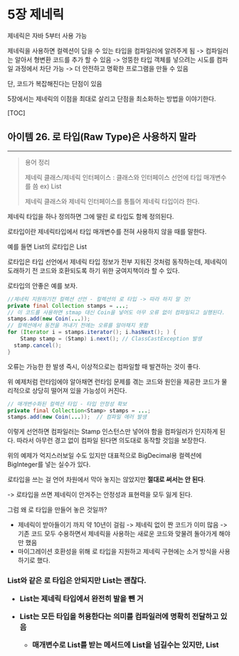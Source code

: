# 5장 제네릭

제네릭은 자바 5부터 사용 가능

제네릭을 사용하면 컬렉션이 담을 수 있는 타입을 컴파일러에 알려주게 됨 -> 컴파일러는 알아서 형변환 코드를 추가 할 수 있음 -> 엉뚱한 타입 객체를 넣으려는 시도를 컴파일 과정에서 차단 가능 -> 더 안전하고 명확한 프로그램을 만들 수 있음

단, 코드가 복잡해진다는 단점이 있음

5장에서는 제네릭의 이점을 최대로 살리고 단점을 최소화하는 방법을 이야기한다.

[TOC]



## 아이템 26. 로 타입(Raw Type)은 사용하지 말라

-------

> 용어 정리
>
> 제네릭 클래스/제네릭 인터페이스 : 클래스와 인터페이스 선언에 타입 매개변수를 씀  ex) List<E>
>
> 제네릭 클래스와 제네릭 인터페이스를 통틀어 제네릭 타입이라 한다.

제네릭 타입을 하나 정의하면 그에 딸린 로 타입도 함께 정의된다.

로타입이란 제네릭타입에서 타입 매개변수를 전혀 사용하지 않을 때를 말한다.

예를 들면 List<E>의 로타입은 List

로타입은 타입 선언에서 제네릭 타입 정보가 전부 지워진 것처럼 동작하는데, 제네릭이 도래하기 전 코드와 호환되도록 하기 위한 궁여지책이라 할 수 있다.



로타입의 안좋은 예를 보자.

```java
//제네릭 지원하기전 컬렉션 선언 - 컬렉션의 로 타입 -> 따라 하지 말 것!
private final Collection stamps = ...;
// 이 코드를 사용하면 stmap 대신 Coin을 넣어도 아무 오류 없이 컴파일되고 실행된다.  -> unchecked call 경고 나타남
stamps.add(new Coin(...)); 
// 컬렉션에서 동전을 꺼내기 전에는 오류를 알아채지 못함
for (Iterator i = stamps.iterator(); i.hasNext(); ) {
	Stamp stamp = (Stamp) i.next(); // ClassCastException 발생
  stamp.cancel();
}
```

오류는 가능한 한 발생 즉시, 이상적으로는 컴파일할 때 발견하는 것이 좋다. 

위 예제처럼 런타임에야 알아채면 런타임 문제를 겪는 코드와 원인을 제공한 코드가 물리적으로 상당히 떨어져 있을 가능성이 커진다.

```java
// 매개변수화된 컬렉션 타입 - 타입 안정성 확보
private final Collection<Stamp> stamps = ...;
stamps.add(new Coin(...));  // 컴파일 에러 발생
```

이렇게 선언하면 컴파일러는 Stamp 인스턴스만 넣어야 함을 컴파일러가 인지하게 된다. 따라서 아무런 경고 없이 컴파일 된다면 의도대로 동작할 것임을 보장한다.

위의 예제가 억지스러보일 수도 있지만 대표적으로 BigDecimal용 컬렉션에 BigInteger를 넣는 실수가 있다.



로타입을 쓰는 걸 언어 차원에서 막아 놓지는 않았지만 **절대로 써서는 안 된다**.

-> 로타입을 쓰면 제네릭이 안겨주는 안정성과 표현력을 모두 잃게 된다.

그럼 왜 로 타입을 만들어 놓은 것일까? 

- 제네릭이 받아들이기 까지 약 10년이 걸림 -> 제네릭 없이 짠 코드가 이미 많음 -> 기존 코드 모두 수용하면서 제네릭을 사용하는 새로운 코드와 맞물려 돌아가게 해야만 했음
- 마이그레이션 호환성을 위해 로 타입을 지원하고 제네릭 구현에는 소거 방식을 사용하기로 했다.



### List와 같은 로 타입은 안되지만 List<Object>는 괜찮다.

- List는 제네릭 타입에서 완전히 발을 뺀 거

- List<Object>는 모든 타입을 허용한다는 의미를 컴파일러에 명확히 전달하고 있음

  - 매개변수로 List를 받는 메서드에 List<String>을 넘길수는 있지만, List<Object>를 받는 메서드에는 넘길 수 없다.

    ```java
    public static void main(String[] args) {
      List<String> strings = new ArrayList<>();
      unsafeAdd(strings,Integer.valueOf(42));
      String s = strings.get(0); 
    }
    
    public static void unsafeAdd(List list,Object o){
    	list.add(o); // Unchecked call to 'add(E)' as a member of raw type 'java.util.List' 
    }
    
    // 컴파일은 되지만, list.add에서 경고가 발생하며, 프로그램 실행시 strings.get(0)의 결과를 형변환하려 할 때 ClassCastException 던진다.
    // 컴파일런가 Integer를 String으러 변환 시도. 경고를 무시하고 실행하여 에러 발생 한것.
    ```

    ```java
    public static void main(String[] args) {
    	List<String> strings = new ArrayList<>();
    	unsafeAdd(strings,Integer.valueOf(42));  // 컴파일 에러
    	String s = strings.get(0);
    }
    
    public static void unsafeAdd(List<Object> list,Object o){
    	list.add(o);
    }
    ```



### 원소의 타입을 몰라도 되는 로 타입을 쓰고 싶다?  와일드카드 타입을 사용하자.

```java
// 잘못된 예 - 모르는 타입의 원소도 받는 로 타입을 사용했다.
// 메서드는 동작하지만, 로타입을 사용해 안전하지 않다.
static int numElementsInCommon(Set s1, Set s2){
  int result = 0;
  for (Object o1:s1){
    if(s2.contains(o1)){
      result++;
    }
  }
  return result;
}
```

원소타입 몰라도 되는 로타입을 사용하고 싶다면 와일드 카드를 사용하는게 좋다.

제네릭 타입 쓰고 싶은데, 실제 타입 매개변수가 무엇인지 신경 쓰고 싶지 않다면 **물음표(?)**를 사용하자.

- Set<E>의 비한정적 와일드카드 타입은 Set<?>  -> 어떤 타입이라도 담을 수 있는 가장 범용적인 매개변수화 Set 타입

```java
static int numElementsInCommon(Set<?> s1, Set<?> s2){}
```

비한정적 와일드카드 타입(Set<?>)과 로타입(Set)의 차이점은?

- 와일드카드 타입은 안전하고, 로타입은 안전하지 않다.
  - 로타입 컬렉션에는 아무 원소나 넣을 수 있으니 타입 불변식을 훼손하기 쉽다.
  - Collection<?>에는 (null외에는) 어떤 원소도 넣을 수 없다. 다른 원소 넣으려고 하면 컴파일 에러 발생 -> 컬렉션의 타입 불변식을 훼손하지 못하게 막았다.



Collection<?>에 어떤 원소도 넣지 못하고, 꺼낼 수 있는 객체의 타입도 전혀 알 수 없다. 

이러한 제약을 받아 들일 수 없다면 **제네릭 메서드**나 **한정적 와일드카드 타입**을 사용하면 된다.



### 로 타입 쓰지 말라는 규칙의 예외사항

- class 리터럴에는 로타입을 써야한다.

  - List.class, String[].class -> 허용
  - List<String>.class, List<?>.class -> 허용하지 않음

- instanceof 연산자 쓸 때

  - 런타입에는 제네릭 타입 정보가 지워진다. instanceof 연산자는 비한정적 와일드카드 타입(Set<?>) 이외의 매개변수화 타입에는 적용할 수 없다.
  - 로타입이든 비한정적 와일드카드 타입이든 instanceof 똑같이 동작한다.

  ```java
  # 로 타입을 써도 좋은 예 : instanceof 연산자
  if(o instanceof Set){
  	Set<?> s = (Set<?>) o;
  	//...
  }
  ```

  

### 핵심정리

- 로타입 사용하면 런타임에 예외 발생 할 수 있으니 사용하면 안된다.

- 로타입은 제네릭 도입되기 이전 코드와의 호환성을 위해 제공될 뿐이다.

- Set<Object>는 어떤 타입의 객체도 저장할 수 있는 매개변수화 타입

- Set<?>는 모종의 타입 객체만 저장할 수 있는 와일드카드 타입

- Set (로타입)은 제네릭 타입 시스템에 속하지 않는다.

- Set<Object>, Set<?>는 안전하지만, Set는 안전하지 않다.



![image-20210112210303624](./images/image-20210112210303624.png)



## 아이템 27. 비검사 경고를 제거하라

-------

제네릭 사용하기 시작하면 수많은 컴파일러 경고를 보게 된다.

- 비검사 형변환 경고
- 비검사 메서드 호출 경고
- 비검사 매개변수화 가변인수 타입 경고
- 비검사 변환 경고

### 할 수 있는 한 모든 비검사 경고를 제거하라

```java
Set<Lark> exaltation = new HashSet(); // required: Set<Lark> found: HashSet 

Set<Lark> exaltation = new HashSet<>(); //다이아몬드 연산자만으로 해결 가능
```

모든 비검사 경고를 제거한다면 그 코드는 타입 안정성이 보장된다.

- 즉, 런타임에  ClassCastException이 발생할 일이 없고, 의도한대로 잘 동작하리라 확신할 수 있다.



### 경고를 제거할 수 없지만 타입 안전하다고 확신한다면 @SuppressWarnings("unchecked") 애너테이션을 달아 경고를 숨기자.

단, 타입 안전함을 검증하지 않은 채 경로를 숨기면 스스로에게 잘못된 보안 인식을 심어주는 꼴이다.

- 경고 없이 컴파일 되지만, 런타임에는 여전히 ClassCastException을 던질 수 있다.

한편, 안전하다고 검증된 비검사 경고를 숨기지 않고 그대로 두면, 진짜 문제를 알리는 새로운 경고가 나와도 눈치채지 못할 수 있다.

- 제거하지 않은 수많은 거짓 경고 속에 새로운 경고가 파묻힐것이기 때문

### @SuppressWarnings 애너테이션은 항상 가능한 좁은 범위에 적용하자.

절대로 클래스 전체에 적용해서는 안된다.

한줄이 넘는 메서드나 생성자에 달린 @SuppressWarnings 애너테이션을 발견하면 지역변수 선언 쪽으로 옮기자.

```java
//ArrayList의 toArray
public <T> T[] toArray(T[] a) {
  if (a.length < size) {
  	return (T[])Arrays.copyOf(elements, size, a.getClass()); // Unchecked cast: 'java.lang.Object[]' to 'T[]' 
  }
  System.arraycopy(elements, 0, a, 0, size);

  if (a.length > size) {
  	a[size] = null;
  }
  return a;
}

// 지역변수를 추가해 @SuppressWarnings의 범위를 좁힌다.
public <T> T[] toArray(T[] a) {
  if (a.length < size) {
    @SuppressWarnings("unchecked")
    T[] result = (T[])Arrays.copyOf(elements, size, a.getClass());
    return result;
  }
  System.arraycopy(elements, 0, a, 0, size);

  if (a.length > size) {
  	a[size] = null;
  }
  return a;
}
```



### @SuppressWarnings("unchecked") 애너테이션을 사용할 때면 그 경고를 무시해도 안전한 이유를 항상 주석으로 남겨라

다른 사람이 그 코드를 이해하는데 도움이 되며, 더 중요하게는, 다른 사람이 그 코드를 잘못 수정하여 타입 안정성을 잃는 상황을 줄여준다.

코드가 안전한 근거가 쉽게 떠오르지 않더라도 끝까지 포기하지 말자. 근거를 찾는 중에 그 코드가 사실은 안전하지 않다는 걸 발견할 수도 있으니 말이다.



### 핵심정리

비검사 경고는 중요하니 무시하지 말자.

모든 비검사 경고는 런타임에 ClassCastException을 일으킬 수 있는 잠재적 가능성을 뜻하니 최선을 다해 제거하라.

경고를 없앨 방법을 찾지 못하겠다면, 그 코드가 타입 안전함을 증명하고 가능한 한 범위를 좁혀 @SuppressWarnings("unchecked") 애너테이션으로 경고를 숨겨라

그런 다음 경고를 숨기기로 한 근거를 주석을 남겨라.



## 아이템 28. 배열보다는 리스트를 사용하라

-------

### 배열 vs 제네릭

배열과 제네릭 타입에는 중요한 차이가 두가지가 있다.

1. 배열은 공변이다.

   - 공변 : 함께 변한다.

   - Sub가 Super의 하위 타입이라면 배열 Sub[]는 배열 Super[]의 하위타입이 된다.

   - Type1,Type2가 있을 때, List<Type1>은 List<Type2>의 하위타입도 아니고 상위타입도 아니다.

     제네릭에 문제가 있다고 생각할 수 있지만, 사실 문제가 있는 건 배열쪽이다.

     ```java
     // 런타임에 실패한다.
     Object[] objectArray = new Long[1];
     objectArray[0] = "타입이 달라 넣을 수 없다."; // Exception in thread "main" java.lang.ArrayStoreException: java.lang.String 
     ```

     ```java
     // 컴파일되지 않음
     List<Object> ol = new ArrayList<Long>(); // 호환되지 않는 타입
     ol.add("타입이 달라 넣을 수 없다.");
     ```

2. 배열은 실체화된다.
   - 배열은 런타임에도 자신이 담기로 한 원소의 타입을 인지하고 확인한다.
   - 제네릭은 타입 정보가 런타임에는 소거된다.
     - 소거는 제네릭이 지원되기 전의 레거시 코드와 제네릭 타입을 함께 사용할 수 있게 해주는 메커니즘으로, 자바 5가 제네릭으로 순조롭게 전환될 수 있도록 해줬다.

위 두가지의 주요 차이로 배열과 제네릭은 잘 어우러지지 못한다.



배열은 제네릭타입,매개변수화 타입, 타입 매개변수로 사용할 수 없다.

즉, `new List<E>[]`,`new List<String>[]`,`new E[]`식으로 작성하면 컴파일할 때 제네릭 배열 생성 오류를 일으킨다.



### 제네릭 배열을 만들지 못하게 막은 이유는 무엇일까?

- 타입이 안전하지 않기 때문이다.

이를 허용하게되면 컴파일러가 자동 생성한 형변환 코드에서 런타임에 ClassCastException이 발생할 수 있다.

런타임에 ClassCastException이 발생하는 일을 막아주겠다는 제네릭 타입 시스템의 취지에 어긋나는 것이다.

다음 코드로 구체적인 상황을 살펴보자.

```java
List<String>[] stringLists = new List<String>[1];       //1
List<Integer> intList = Collections.singletonList(42);  //2
Object[] objects = stringLists;													//3
objects[0] = intList;																		//4
String s = stringLists[0].get(0);												//5
```

제네릭 배열을 생성하는 (1)이 허용된다고 가정해보자.

(2)는 원소가 하나인 List<Integer>를 생성한다.

(3)은 (1)에서 생성한 List<String>배열을 Object 배열에 할당한다. 배열은 공변이니 아무 문제 없다.

(4)는 (2)에서 생성한 List<Integer>의 인스턴스를 Object배열의 첫 원소로 저장한다. 제네릭은 소거 방식으로 구현되어 이 역시 성공한다.

즉, 런타임에는 List<Integer> 인스턴스의 타입이 List가 되고, List<Integer>[] 인스턴스의 타입은 List[]가 된다.

따라서 (4)에서도 ArrayStoreException을 일으키지 않는다.

List<String> 인스턴스만 담겠다고 선언한 stringLists배열에는 지금 List<Integer> 인스턴스가 저장되어 있다.

그리고 (5)는 이 배열의 처음 리스트에서 첫 원소를 꺼내려한다. 

컴파일러는 꺼낸 원소를 자동으로 String으로 형변환하는데, 원소가 Integer이므로 런타임에 ClassCastException이 발생한다.

이런 일을 방지하려면 (1)에서 제네릭 배열이 생성되지 않도록 컴파일 오류를 내야한다.



 `List<E>`,`List<String>`,`E` 같은 타입을 실체화 불가 타입이라 한다.

- 실체화 되지않아서 런타임에는 컴파일 타임보다 타입 정보를 적게 가지는 타입
- 소거 메커니즘 때문에 매개변수화 타입 가운데 실체화 될 수 있는 타입은 List<?>, Map<?,?> 같은 비한정적 와일드 카드 타입뿐이다.
  - 배열을 비한정적 와일드카드 타입으로 만들수 있지만, 유용하게 쓰일 일은 거의 없다.

제네릭 컬렉션에서 자신의 원소타입을 담은 배열을 반환하는게 불가능하다 . 

- 완벽하지 않지만 대부분의 상황에서 이문제를 해결해주는 방법은 아이템33. 타입 안전 이종컨테이너를 고려하라를 참고

제네릭 타입과 가변인수 메서드를 함께 쓰면 해석하기 어려운 경고 메세지를 받게 된다. 가변인수메서드를 호출할 때마다 가변인수 매개변수를 담을 배열이 하나 만들어지는데, 이때 그 배열의 원소가 실체화 불가 타입이라면 경고가 발생하는 것이다.

- 이 문제는 @SafeVarargs 애너테이션으로 대처할 수 있다.(아이템32. 제네릭과 가변인수를 함께 쓸 때는 신중하라)

  ```java
  // warning Possible heap pollution from parameterized vararg type 
  static void dangerous(List<String>... stringLists){
  	List<Integer> integerList = Collections.singletonList(42);
  	Object[] objects = stringLists;
  	objects[0] = integerList;           //힙 오염 발생
  	String s = stringLists[0].get(0);   //ClasCastException
  }
  
  @SafeVarargs
  static void dangerous(List<String>... stringLists){
    //...
  }
  ```



배열로 형변환할 때 제네릭 배열 생성 오류나 비검사 형변화 경고가 뜨는 경우 대부분은 배열인 `E[]` 대신 컬렉션인 `List<E>`를 사용하면 해결된다.

- 코드가 조금 복잡해지고 성능이 살짝 나빠질 수도 있지만, 그 대신 타입 안전성과 상호운용성은 좋아진다.



### 핵심정리

- 배열과 제네릭에는 매우 다른 타입 규칙이 적용된다.
- 배열은 공변이고 실체화된다.
- 제네릭은 불공변이고 타입 정보가 소거된다.
- 그 결과 배열은 런타임에는 타입 안전하지만 컴파일타임에는 그렇지 않다.
  - 제넥릭은 그 반대다
  - 그래서 둘은 섞어 쓰기란 쉽지 않다.
- 둘을 섞어 쓰다가 컴파일 오류나 경고를 만나면, 가장 먼저 배열을 리스트로 대체하는 방법을 적용해보자.



## 아이템 29. 이왕이면 제네릭 타입으로 만들라

클라이언트에서 직접 형변환해야하는 타입보다 제네릭 타입이 더 안전하고 쓰기 편하다.

그러니 새로운 타입을 설계할 때는 형변환 없이도 사용할 수 있도록 하라.

그렇게 하려면 제네릭 타입으로 만들어야 할 경우가 많다.

기존 타입 중 제네릭이 있어야하는게 있다면 제네릭 타입으로 변경하자.

기존 클라이언트에는 아무 영향을 주지 않으면서, 새로운 사용자를 훨씬 편하게 해주는 길이다.



## 아이템 30. 이왕이면 제네릭 메서드로 만들라

메서드도 제네릭으로 만들 수 있다.

매개변수화 타입을 받는 정적 유틸리티 메서드는 보통 제네릭이다.

- ex : Collections.binarySearch(), Collections.sort()

```java
// Raw 타입 사용 - 수용 불가!
public static Set union(Set s1, Set s2) {
  //Unchecked call to 'HashSet(Collection<? extends E>)' as a member of raw type 'java.util.HashSet' 
	Set result = new HashSet(s1);
	//Unchecked call to 'addAll(Collection<? extends E>)' as a member of raw type 'java.util.Set'
	result.addAll(s2);
	return result;
}
```

경고를 없애려면 이 메서드를 타입 안전하게 만들어야 한다.

메서드 선언에서 세 집합(입력2개, 반환1개)의 원소 타입을 타입 매개변수로 명시하고, 메서드 안에서도 이 타입 매개변수만 사용하게 수정하면 된다.

타입 매개변수 목록은 메서드의 제한자와 반환타입 사이에 온다.

```java
public static <E> Set<E> union(Set<E> s1, Set<E> s2) {
	Set<E> result = new HashSet<>(s1);
	result.addAll(s2);
	return result;
}
```

- 경고없이 컴파일
- 타입 안전
- 쓰기 쉬움



### 제네릭 싱글턴 팩터리 패턴

때때로 불변 객체를 여러 타입으로 활용할 수 있게 만들어야 할 때가 있다.

제네릭은 런타입에 타입 정보가 소거되므로 하나의 객체를 어떤 타입으로든 매개변수화 할 수 있다. 하지만 이렇게 하려면 요청한 타입 매개변수에 맞게 매번 그 객체의 타입을 바꿔주는 정적 팩터리를 만들어야 한다.  -> 이 패턴을 제네릭 싱글턴 팩터리라 한다.

- Collections.reverseOrder() 
- Collections.emptySet

제네릭 싱글턴 팩터리 패턴을 활용한 항등 함수 구현

```java
private static UnaryOperator<Object> IDENTITY_FN = (t) -> t;

@SuppressWarnings("unchecked")
public static <T> UnaryOperator<T> identityFunction() {
	return (UnaryOperator<T>)IDENTITY_FN;
}

public static void main(String[] args) {
	String[] strings = {"삼베", "대마", "나일론"};
	UnaryOperator<String> sameString = identityFunction();
	for (String string : strings) {
		System.out.println(sameString.apply(string));
	}

	Number[] numbers = {1, 2.0, 3L};
	UnaryOperator<Number> sameNumber = identityFunction();
	for (Number number : numbers) {
		System.out.println(sameNumber.apply(number));
	}
}
```



### 재귀적 타입 한정(recursive tpye bound)

상대적으로 드물긴 하지만, 자기 자신이 들어간 표현식을 사용하여 타입 매개변수의 허용 범위를 한정 할 수 있다. -> 재귀적 타입 한정

재귀적 타입 한정은 주로 타입의 자연적 순서를 정하는 Comparable 인터페이스와 함께 쓰인다.

Comparable<T>에서 타입 매개변수 T는 비교할 수 있는 원소의 타입을 정의한다.

```java
// 재귀적 타입 한정을 이용해 상호 비교할 수 있음을 표현했다.
public static <E extends Comparable<E>> E max(Collection<E> c)
```

타입 한정인 `<E extends Comparable<E>>`는 `모든 타입 E는 자신과 비교 할 수 있다.`라고 읽을 수 있다.

- 상호 비교 가능하다는 뜻을 아주 정확하게 표현한 것



### 핵심정리

제네릭 타입과 마찬가지로, 클라이언트에서 입력 매개변수와 반환값을 명시적으로 형변환해야하는 메서드보다 제네릭 메서드가 더 안전하며 사용하기도 쉽다.

타입과 마찬가지로, 메서드도 형변환 없이 사용할 수 있는 편이 좋으며, 많은 경우 그렇게 하려면 제네릭 메서드가 되어야 한다.

역시 타입과 마찬가지로, 형변화 해줘야 하는 기존 메서드는 제네릭하게 만들자.

기존 클라이언트는 그대로 둔 채 새로운 사용자의 삶을 훨씬 편하게 만들어 줄 것이다.



## 아이템 31. 한정적 와일카드를 사용해 API 유연성을 높이라

### 유연성을 극대화하려면 원소의 생산자나 소비자용 입력 매개변수에 와일드카드 타입을 사용하라



매개변수화 타입은 불공변

List<String>은 List<Object>가 하는 일을 제대로 수행하지 못하니 하위 타입이 될 수 없다. (리스코프 치환 원칙에 어긋남)

불공변 방식보다 유연한 무언가가 필요할때는?

```java
package com.study.toy.item_31;

import java.util.Stack;

public class StackTest<T> extends Stack<T> {
    // 와일드 카드 타입을 사용하지 않은 pushAll 메서드
    // 컴파일은 되지만 완벽하지 않음
    public void pushAll(Iterable<T> src){
        for (T t:src){
            push(t);
        }
    }
}
```

- Iterable src의 원소타입이 스택의 원소 타입과 일치하면 잘 작동한다.

- Stack<Number>로 선언 후 pushAll(intVal) 호출하면 어떻게 될까? (intVal -> Integer)

  - 매개변수화 타입이 불공변이기 때문에 에러 발생
  - 해결책 : 한정적 와일드 카드 타입 활용
    - pushAll의 입력 매개변수 타입은 'E의 Iterable'이 아니라 'E의 하위 타입의 Iterable'이어야 한다.
    - Iterable<? extends E> = E의 하위 타입의 Iterable
      - 하위타입이란 자기 자신도 포함하긴하지만 자신을 확장하는 것은 아니기때문에 extends라는 키워드가 딱 어울리지는 않음)

  ```java
  public static void main(String[] args) {
    CustomStack<Number> numbers = new CustomStack<>();
    Iterable<Integer> integers = Arrays.asList(1, 2, 3, 4, 5);
    numbers.pushAll(integers); // 컴파일에러
  }
  ```

  ```java
  public void pushAll(Iterable<? extends T> src){
     for (T t:src){
       push(t);
     }
  }
  ```

```java
package com.study.toy.item_31;

import java.util.Stack;

public class StackTest<T> extends Stack<T> {
    // 와일드 카드 타입을 사용하지 않은 popAll 메서드
    // 컴파일은 되지만 완벽하지 않음
    public void popAll(Collection<E> dst){
    	while (!isEmpty()){
      	dst.add(pop());
      }
    }
}
```

- Stack<Number>의 원소를 Object용 컬렉션으로 옮기려고 한다면?

  - pushAll와 같이 컴파일 에러 발생
  - Collection<Object>는 Collection<Number>의 하위타입이 아니기 때문
  - 해결책 : 와일드 카드 타입 활용
    - popAll의 입력 매개변수의 타입이 'E의 Collection'이 아니라 'E의 상위 타입의 Collection'이어야 한다.
    - Collection<? Super E> = E의 상위 타입의 Collection

  ```java
  public static void main(String[] args) {
    CustomStack<Number> numbers = new CustomStack<>();
    Iterable<Integer> integers = Arrays.asList(1, 2, 3, 4, 5);
    numbers.pushAll(integers);
  
    Collection<Object> objects = new ArrayList<>();
    numbers.popAll(objects); // 컴파일 에러
  }
  ```

  ```java
  public void popAll(Collection<? super E> dst){
    while (!isEmpty()){
    	dst.add(pop());
    }
  }
  ```



**유연성을 극대화하려면 원소의 생산자나 소비자용 입력 매개변수에 와일드카드 타입을 사용하라**

한편, 입력 매개변수가 생산자와 소비자 역할을 동시에 한다면 와일드카드 타입을 써도 좋을게 없다.

- 타입을 정확히 지정해야하는 상황으로, 이때는 와일드카드 타입을 쓰지 말아야 한다.



### PECS : 와일드카드 타입 사용 기본 원칙

다음 공식을 외워두면 어떤 와일드카드 타입을 써야 하는지 기억하는데 도움된다.

```markdown
펙스(PECS) : producer-extends, consumer-super
```

- 매개변수화 타입 T가 생산자라면 <? extends T>를 사용하고 소비자라면 <? Super T>를 사용하라.



### 반환 타입에는 한정적 와일드카드 타입을 사용하면 안된다

아래 예시에서 반환타입은 여전히 Set<E>임에 주목하자.

- 반환 타입에는 한정적 와일드카드 타입을 사용하면 안된다.
- 유연성을 높여주기는커녕 클라이언트 코드에서도 와일드타드 타입을 써야하기 때문이다.

```java
public static <E> Set<E> union(Set<? extends E> s1, Set<? extends E> s2) {
	Set<E> result = new HashSet<>(s1);
	result.addAll(s2);
	return result;
}
```



### Comparable을 직접 구현하지 않고, 직접 구현한 다른 타입을 확장한 타입을 지원하기 위해 와일드카드가 필요

```java
public static <E extends Comparable<E>> E max(Collection<E> c)
//와일드카드 타입을 사용해 다듬은 모습
public static <E extends Comparable<? super E>> E max(Collection<? extends E> c)
```

- 입력 매개변수에서는 E 인스턴스 생사하므로 List<? Extends E>

- 타입 매개변수에서 E가 Comparable<E>를 확장한다고 정의했는데, 이때 Comparable<E>는 E 인스턴스를 소비한다(선후 관계를 뜻하는 정수를 생산)

  그래서 매개변수화 타입 Comparable<E>를 한정적 와일드카드 타입은 Comparable<? super E>를 대체했다.

- Comparable은 언제나 소비자이므로 일반적으로 Comparable<? super E>를 사용하는 편이 낫다. Comparator도 마찬가지다.

이렇게 까지 복잡하게 만들 가치가 있을까?

- 수정 전 max는 이 리스트를 처리할 수 없다. ScheduledFuture가 Comparable<ScheduledFuture>를 구현하지 않았기 때문
  - ScheduledFuture가 Delayed의 하위 인터페이스이고, Delayed는 Comparable<Delayed>를 확장했다.
  - 다시말해, ScheduledFuture의 인스턴스는 다른 ScheduledFuture 인스턴스 뿐만 아니라 Delayed 인스턴스와도 비교 할 수 있어서 수정 전 max가 이 리스트를 거부하는 것이다.

좀더 일반화해서 말하면, **Comparable을 직접 구현하지 않고, 직접 구현한 다른 타입을 확장한 타입을 지원하기 위해 와일드카드가 필요**하다.

```java
List<ScheduledFuture<?>> scheduledFutures = ...;

public interface ScheduledFuture<V> extends Delayed, Future<V> {}
public interface Delayed extends Comparable<Delayed> {}
public interface Comparable<T> {}
```



### 메서드 선언에 타입 매개변수가 한번만 나오면 와일드 카드로 대체하라

타입 매개변수와 와일드카드에는 공통되는 부분이 있어서, 메서드를 정의할 때 둘 중 어느 것을 사용해도 괜찮을 때가 많다.

주어진 리스트에서 명시한 두 인덱스의 아이템들을 교환하는 정적메서드를 두 방식 모두 정의해보자.

```java
public static <E> void swap(List<E> list,int i ,int j);
public static void swap(List<?> list,int i,int j);
```

Public API라면 간단한 두번째가 낫다.

대체적으로 기본 규칙은 이러하다.

메서드 선언에 타입 매개변수가 한번만 나오면 와일드 카드로 대체하라.

- List<?>에는 null 외에는 어떤 값도 넣을수 없다. 와일드카드 타입의 실제 타입을 알려주는 메서드를 만들어 활용하면 된다.

  ```JAVA
  public static void swap2(List<?> list,int i,int j){
  	swapHelper(list, i, j);
  }
  
  private static <E> void swapHelper(List<E> list, int i, int j) {
  	list.set(i, list.set(j, list.get(i)));
  }
  ```

swap 메서드 내부에서는 더 복잡한 제네릭 메서드를 이용했지만, 외부에서는 와일드카드 기반의 멋진 선언을 유지할 수 있게 된다.

즉, 메서드를 호출하는 클라이언트는 복잡한 swapHelper의 존재를 모른 채 그 혜택을 누릴 수 있다.

### 핵심정리

- 조금 복잡해지더라도 와일드카드를 적용하면 API가 유연해진다.
- PECS 공식을 기억하자
  - 매개변수화 타입 T가 생산자라면 <? extends T>를 사용하고 소비자라면 <? Super T>
  - Comparable과 Comparator는 언제나 소비자라는 사실을 잊지 말자.



## 아이템32. 제네릭과 가변인수를 함께 쓸 때는 신중하라

가변인수는 메서드에 넘기는 인수의 개수를 클라이언트가 조절할 수 있게 해주는데, 구현 방식에 허점이 있다.

가변인수 메서드를 호출하면 가변인수를 담기 위한 배열이 자동으로 하나 만들어진다. 그런데 내부로 감춰야 했을 이 배열을 그만 클라이언트에 노출하는 문제가 생겼다. 그 결과 varargs 매개변수에 제네릭이나 매개변수화 타입이 포함되면 알기 어려운 컴파일 경고가 발생한다.



실체화 불가타입(아이템28 참고)은 런타임에는 컴파일타임보다 타입 관련 정보를 적게 담고 있다. 그리고 거의 모든 제네릭과 매개변수화 타입은 실체화 되지 않는다. 메서드를 선언할 때 실체화 불가 타입으로 varargs 매개변수를 선언하면 컴파일러가 경고를 보낸다.

가변인수 메서드를 호출할 때도 varargs 매개변수가 실체화 불가 타입으로 추론되면, 그 호출에 대해서도 경고를 낸다.

```java
warning: [unchecked] Possible heap pollution from parameterized vararg type List<String>
```

매개변수화 타입의 변수가 타입이 다른 객체를 참조하면 **힙 오염**이 발생한다.

- 다른 타입 객체를 참조하는 상홯에서는 컴파일러가 자동 생성한 형변화이 실패할 수 있으니, 제네릭 타입 시스템이 약속한 타입 안전성의 근간이 흔들려 버린다.

```java
static void dangerous(List<String>... stringLists) {
  List<Integer> integers = Arrays.asList(42);
  Object[] objects = stringLists;
  objects[0] = integers;              // 힙 오염 발생
  String s = stringLists[0].get(0);   // ClassCastException
}
```

- 마지막 줄에 컴파일러가 생성한(보이지 않는) 형변환이 숨어 있어 ClassCastException이 발생한다.

이처럼 제네릭 varargs 배열 매개변수에 값을 저장하는 것은 안전하지 않다.



### 제네릭 배열을 프로그래머가 직접 생성하는 건 허용하지 않으면서 제네릭 varargs 매개변수를 받는 메서드를 선언 할 수 있게 한 이유는?

제네릭이나 매개변수화 타입의 varargs 매개변수를 받는 메서드가 실무에서 매우 유용하기 때문이다.

자바 라이브러리도 이런 메서드를 여럿 제공한다. (다행히 아래 메서드들은 타입 안전한다.)

- Arrays.asList(T... a)
- Collections.addAll(Collection<? Super T) c, T... elements)
- EnumSet.of(E first, E... rest)



### @SafeVarargs

자바 7에서는 @SafeVarargs 애너테이션이 추가되어 제네릭 가변인수 메서드 작성자가 클라이언트 측에서 발생하는 경고를 숨길 수  있게 되었다.

@SafeVarargs 애너테이션은 메서드 작성자가 그 메서드가 타입 안전함을 보장하는 장치다.

메서드가 안전하게 확실하지 않다면 절대 @SafeVarargs 달아서는 안된다.

#### 메서드가 안전한지 어떻게 확신할 수 있을까?

가변인수 메서드를 호출할 때 varargs 매개변수를 담는 제네릭 배열이 만들어진다.

- 메서드가 이 배열에 아무것도 저장하지 않고

- 그 배열의 참조가 밖으로 노출되지 않는다면

타입안전하다.

즉, varargs 매개변수 배열이 호출자로부터 그 메서드로 순수하게 인수들을 전달하는 일만 한다면(=varargs의 목적) 그 메서드는 안전하다.

varargs 매개변수 배열에 아무것도 저장하지 않고도 타입 안전성을 깰 수 있다.

- 가변인수로 넘어온 매개변수들을 배열에 담아 반환하는 제네릭 메서드

```java
//자신의 제네릭 매개변수 배열의 참조는 노출
static <T> T[] toArray(T... args){
  return args;
}
```

이 메서드가 반환하는 배열의 타입은 이 메서드에 인수를 넘기는 컴파일타입에 결정되는데, 그 시점에는 컴파일러에게 충분한 정보가 주어지지 않아 타입을 잘못 판단할 수 있다. 따라서 자신의 varargs 매개변수 배열을 그대로 반환하면 힙 오염을 이 메서드를 호출한 쪽의 콜스택으로까지 전이하는 결과를 낳을 수 있다.

```java
static <T> T[] pickTwo(T a,T b,T c){
  Random random = new Random();
  switch (random.nextInt(3)){
    case 0: return toArray(a,b);
    case 1: return toArray(a,c);
    case 2: return toArray(b,c);
  }
  throw new AssertionError();
}
```

이 메서드는 제네릭 가변인수를 받는 toArray메서드를 호출한다는 점만 빼면 위험하지 않고 경고도 내지 않을 것이다.

이 메서드를 본 컴파일러는 toArray에 넘길 T 인스턴스 2개를 담을 varargs 매개변수 배열을 만드는 코드를 생성한다. 배열의 타입은 Object[]

- Object[] : pickTwo에 어떤 타입의 객체를 넘기더라도 담을 수 있는 가장 구체적인 타입

그리고 toArray메서드가 돌려준 이 배열이 그대로 pickTwo를 호출한 클라이언트까지 전달된다. 즉, pickTwo는 항상 Object[] 타입배열을 반환한다.

```java
public static void main(String[] args) {
  String[] attributes = pickTwo("좋은","빠른","저렴한");
}
//Exception in thread "main" java.lang.ClassCastException: [Ljava.lang.Object; cannot be cast to [Ljava.lang.String;
//	at com.study.toy.item_32.VarArgsTest.main(VarArgsTest.java:19)
//
//Process finished with exit code 1

```

문제가 없는 메서드라 별다른 경고 없이 컴파일된다. 하지만 실행하면 ClassCastException을 던진다.

- pickTwo 반환값을 attributes에 저장하기 위해 String[]로 형변환하는 코드를 컴파일러가 자동 생성하고 있다.
- Object[]은 String[]의 하위 타입이 아니므로 이 형변환은 실패한다.

이 예제는 **제네릭 varargs 매개변수 배열에 다른 메서드가 접근하도록 허영하면 안전하지 않다**는 점을 다시 한번 상기시킨다.

두가지 예외가 있다.

1. @SafeVarargs로 제대로 애노테이트된 또 다른 varargs 메서드에 넘기는 것은 안전하다.
2. 그저 이 배열 내용의 일부 함수를 호출만 하는(varargs를 받지 않는) 일반 메서드에 넘기는 것도 안전하다.



```java
// 제네릭 varargs 매개변수를 안전하게 사용하는 전형적인 예시
// 임의 개수의 리스트를 인수로받아, 받은 순서대로 그 안의 모든 원소를 하나의 리스트로 옮겨 담아 반환한다.
@SafeVarargs
static <T> List<T> flatten(List<? extends T>... lists){
  List<T> result = new ArrayList<>();
  for (List<? extends T> list : lists) {
  	result.addAll(list);
  }
  return result;
}
```



#### @SafeVarargs 사용 규칙

- 제네릭이나 매개변수화 타입의 varargs 매개변수르 받는 모든 메서드에 @SafeVarargs를 달아라

  - 그래야 사용자가 헷갈리게 하는 컴파일러 경고를 없앨 수 있다.
  - 안전하지 않은 varargs 메서드는 절대 작성해서는 안된다.

- 제네릭 varargs 매개변수를 사용하며 힙 오염 경고가 뜨는 메서드가 있다면, 그 메서드가 진짜 안전한지 점검하라

  - 다음 두 조건을 모두 만족하는 제네릭 varargs 메서드는 안전하다.

    - Varargs 매개변수 배열에 아무것도 저장하지 않는다.
    - 그 배열(혹은 복제본)을 신뢰할 수 없는 코드에 노출하지 않는다.

    

@SafeVarargs 애너테이션만이 유일한 정답이 아니다. '배열보다는 리스트를 사용하라'(아이템28)의 조언에 따라 varargs 매개변수를 List 매개변수로 바꿀 수 있다.

- 이 방식의 장점은 컴파일러가 이 메서드의 타입 안전성을 검증 할 수 있다는 데 있다.
- 단점은 클라이언트 코드가 살짝 지저분해지고 속도가 조금 느려질 수 있다.

```java
static <T> List<T> flatten(List<List<? extends T>> lists){
  List<T> result = new ArrayList<>();
  for (List<? extends T> list : lists) {
    result.addAll(list);
  }
  return result;
}
```

```java
static <T> List<T> pickTwo(T a, T b, T c) {
  Random random = new Random();
  switch (random.nextInt(3)) {
    case 0:
    	return Arrays.asList(a, b);
    case 1:
    	return Arrays.asList(a, c);
    case 2:
    	return Arrays.asList(b, c);
  }
  throw new AssertionError();
}
```



### 핵심정리

가변인수와 제네릭은 궁합이 좋지 않다.

가변인수 기능은 배열을 노출하여 추상화가 완벽하지 못하고, 배열과 제네릭의 타입 규칙이 서로 다르기 때문이다.

제네릭 varargs 매개변수는 타입 안전하지는 않지만, 허용된다.

메서드에 제네릭 (혹은 매개변수화된) varargs 매개변수를 사용하고자 한다면, 먼저 그 메서드가 타입 안전한지 확인한 다음 @SafeVarargs 애너테이션을 달아 사용하는데 불편함이 없게끔 하자.



## 아이템 33. 타입 안전 이종 컨테이너를 고려하라

### 핵심정리

컬렉션 API로 대표되는 일반적인 제네릭 형태에서는 한 컨테이너가 다룰 수 있는 타입 매개변수의 수가 고정되어 있다.

하지만 컨테이너 자체가 아닌 키를 타입 매개변수로 바꾸면 이런 제약이 없는 타입 안전 이종 컨테이너를 만들 수 있다.

타입 안전 이종 컨테이너는 Class를 키로 쓰며, 이런 식으로 쓰이는 Class 객체를 타입 토큰이라 한다.

또한, 직접 구현한 키 타입도 쓸 수 있다. 예컨대 데이터베이스의 행(컨테이너)을 표현한 DatabaseRow 타입에는 제네릭 타입인 Column<T>를 키로 사용할 수 있다.